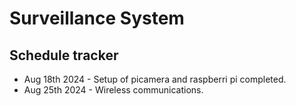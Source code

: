 # Surveillance System

## Schedule tracker
- Aug 18th 2024 - Setup of picamera and raspberri pi completed.
- Aug 25th 2024 - Wireless communications.
